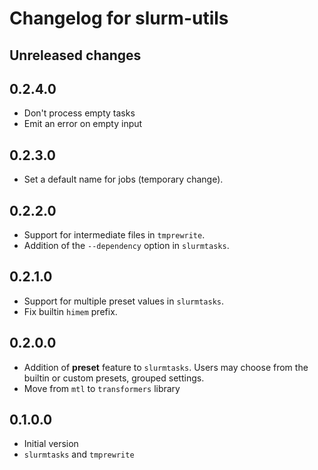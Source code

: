 # Changelog for slurm-utils

## Unreleased changes

## 0.2.4.0

- Don't process empty tasks
- Emit an error on empty input

## 0.2.3.0

- Set a default name for jobs (temporary change).

## 0.2.2.0

- Support for intermediate files in `tmprewrite`.
- Addition of the `--dependency` option in `slurmtasks`.

## 0.2.1.0

- Support for multiple preset values in `slurmtasks`.
- Fix builtin `himem` prefix.

## 0.2.0.0

- Addition of **preset** feature to `slurmtasks`. Users may choose from the builtin or custom presets, grouped settings.
- Move from `mtl` to `transformers` library

## 0.1.0.0

- Initial version
- `slurmtasks` and `tmprewrite`
